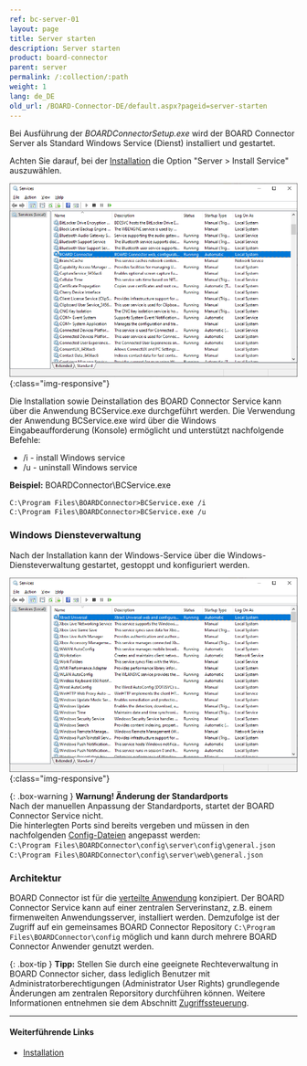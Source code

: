 ```yaml
---
ref: bc-server-01
layout: page
title: Server starten
description: Server starten
product: board-connector
parent: server
permalink: /:collection/:path
weight: 1
lang: de_DE
old_url: /BOARD-Connector-DE/default.aspx?pageid=server-starten
---
```

Bei Ausführung der *BOARDConnectorSetup.exe* wird der BOARD Connector Server als Standard Windows Service (Dienst) installiert und gestartet.

Achten Sie darauf, bei der [Installation](./introduction/installation-and-update) die Option "Server > Install Service" auszuwählen.

![Services-Install](/img/content/board/BC_Setup_3.png){:class="img-responsive"}

Die Installation sowie Deinstallation des BOARD Connector Service kann über die Anwendung BCService.exe durchgeführt werden.
Die Verwendung der Anwendung BCService.exe wird über die Windows Eingabeaufforderung (Konsole) ermöglicht und unterstützt nachfolgende Befehle:

- /i - install Windows service
- /u - uninstall Windows service

**Beispiel:** BOARDConnector\BCService.exe
```
C:\Program Files\BOARDConnector>BCService.exe /i
C:\Program Files\BOARDConnector>BCService.exe /u
```

### Windows Diensteverwaltung

Nach der Installation kann der Windows-Service über die Windows-Diensteverwaltung gestartet, gestoppt und konfiguriert werden.

![Services-Start-Server](/img/content/Services-Start-Server.png){:class="img-responsive"}


{: .box-warning }
**Warnung! Änderung der Standardports**<br>
Nach der manuellen Anpassung der Standardports, startet der BOARD Connector Service nicht.<br>
Die hinterlegten Ports sind bereits vergeben und müssen in den nachfolgenden [Config-Dateien](./ports) angepasst werden:<br>
`C:\Program Files\BOARDConnector\config\server\config\general.json`<br>
`C:\Program Files\BOARDConnector\config\server\web\general.json`

### Architektur

BOARD Connector ist für die [verteilte Anwendung](../einfuehrung#grundfunktionalit%C3%A4t---architektur) konzipiert. Der BOARD Connector Service kann auf einer zentralen Serverinstanz, z.B. einem firmenweiten Anwendungsserver, installiert werden.
Demzufolge ist der Zugriff auf ein gemeinsames BOARD Connector Repository `C:\Program Files\BOARDConnector\config` möglich und kann durch mehrere BOARD Connector Anwender genutzt werden.

{: .box-tip }
**Tipp:** Stellen Sie durch eine geeignete Rechteverwaltung in BOARD Connector sicher, dass lediglich Benutzer mit Administratorberechtigungen (Administrator User Rights) grundlegende Änderungen am zentralen Reporsitory durchführen können. Weitere Informationen entnehmen sie dem Abschnitt [Zugriffssteuerung](../sicherheit/zugriffsverwaltung).

*****
#### Weiterführende Links
- [Installation](./einfuehrung/installation-und-update)

